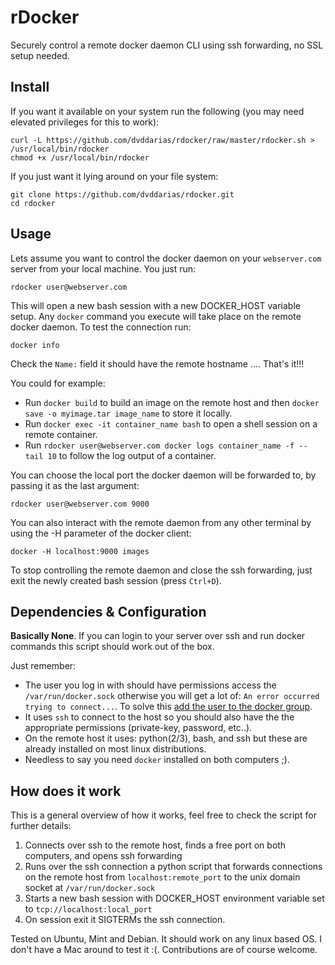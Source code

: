 # rDocker

Securely control a remote docker daemon CLI using ssh forwarding, no SSL setup needed.

## Install

If you want it available on your system run the following (you may need elevated privileges for this to work):

    curl -L https://github.com/dvddarias/rdocker/raw/master/rdocker.sh > /usr/local/bin/rdocker
    chmod +x /usr/local/bin/rdocker

If you just want it lying around on your file system:

    git clone https://github.com/dvddarias/rdocker.git
    cd rdocker

## Usage

Lets assume you want to control the docker daemon on your `webserver.com` server from your local machine. You just run:

    rdocker user@webserver.com

This will open a new bash session with a new DOCKER_HOST variable setup. Any `docker` command you execute will take place on the remote docker daemon.
To test the connection run:

    docker info

Check the `Name:` field it should have the remote hostname .... That's it!!!

You could for example:
- Run `docker build` to build an image on the remote host and then `docker save -o myimage.tar image_name` to store it locally.
- Run `docker exec -it container_name bash` to open a shell session on a remote container. 
- Run `rdocker user@webserver.com docker logs container_name -f --tail 10` to follow the log output of a container. 

You can choose the local port the docker daemon will be forwarded to, by passing it as the last argument:

    rdocker user@webserver.com 9000

You can also interact with the remote daemon from any other terminal by using the -H parameter of the docker client:

    docker -H localhost:9000 images

To stop controlling the remote daemon and close the ssh forwarding, just exit the newly created bash session (press `Ctrl+D`).

## Dependencies & Configuration

**Basically None**. If you can login to your server over ssh and run docker commands this script should work out of the box.

Just remember:
- The user you log in with should have permissions access the `/var/run/docker.sock` otherwise you will get a lot of: `An error occurred trying to connect...`. To solve this [add the user to the docker group](https://docs.docker.com/engine/installation/ubuntulinux/#create-a-docker-group).
- It uses `ssh` to connect to the host so you should also have the the appropriate permissions (private-key, password, etc..).
- On the remote host it uses: python(2/3), bash, and ssh but these are already installed on most linux distributions.
- Needless to say you need `docker` installed on both computers ;).

## How does it work

This is a general overview of how it works, feel free to check the script for further details:

 1. Connects over ssh to the remote host, finds a free port on both computers, and opens ssh forwarding
 2. Runs over the ssh connection a python script that forwards connections on the remote host from `localhost:remote_port` to the unix domain socket at `/var/run/docker.sock`
 3. Starts a new bash session with DOCKER_HOST environment variable set to `tcp://localhost:local_port`
 4. On session exit it SIGTERMs the ssh connection.

Tested on Ubuntu, Mint and Debian. It should work on any linux based OS. I don't have a Mac around to test it :(.
Contributions are of course welcome.




